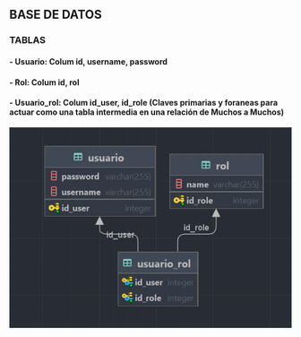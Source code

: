 ## BASE DE DATOS
### TABLAS
#### - Usuario: Colum id, username, password
####  - Rol: Colum id, rol
#### - Usuario_rol: Colum id_user, id_role (Claves primarias y foraneas para actuar como una tabla intermedia en una relación de Muchos a Muchos)
![img.png](DiagramDB.png)
